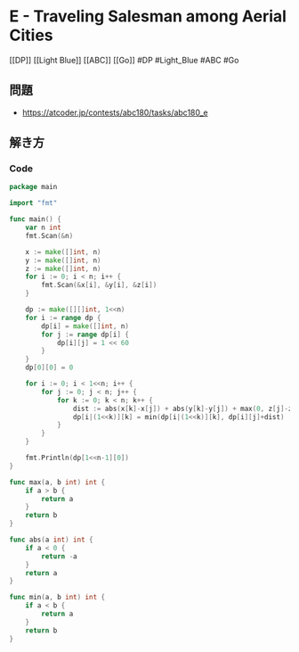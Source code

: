 # E - Traveling Salesman among Aerial Cities
[[DP]] [[Light Blue]] [[ABC]] [[Go]]
#DP #Light_Blue #ABC #Go 

## 問題
- https://atcoder.jp/contests/abc180/tasks/abc180_e

## 解き方
### Code
```go
package main

import "fmt"

func main() {
	var n int
	fmt.Scan(&n)

	x := make([]int, n)
	y := make([]int, n)
	z := make([]int, n)
	for i := 0; i < n; i++ {
		fmt.Scan(&x[i], &y[i], &z[i])
	}

	dp := make([][]int, 1<<n)
	for i := range dp {
		dp[i] = make([]int, n)
		for j := range dp[i] {
			dp[i][j] = 1 << 60
		}
	}
	dp[0][0] = 0

	for i := 0; i < 1<<n; i++ {
		for j := 0; j < n; j++ {
			for k := 0; k < n; k++ {
				dist := abs(x[k]-x[j]) + abs(y[k]-y[j]) + max(0, z[j]-z[k])
				dp[i|(1<<k)][k] = min(dp[i|(1<<k)][k], dp[i][j]+dist)
			}
		}
	}

	fmt.Println(dp[1<<n-1][0])
}

func max(a, b int) int {
	if a > b {
		return a
	}
	return b
}

func abs(a int) int {
	if a < 0 {
		return -a
	}
	return a
}

func min(a, b int) int {
	if a < b {
		return a
	}
	return b
}
```